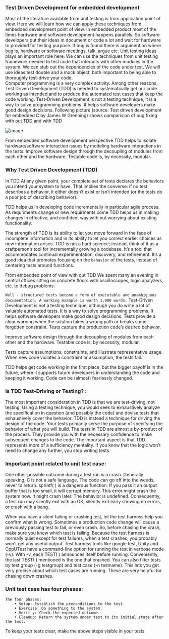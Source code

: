 ### Test Driven Development for embedded development
Most of the literature available from unit testing is from application point of view. Here we will learn how we can apply these techniques from embedded development point of view. In embedded product most of the times hardware and software development happens parallely. So software developers put their ideas in document or code a lot and wait for hardware to provided for testing purpose. If bug is found there is argument on where bug is, hardware or software meetings, talk, argue etc. Unit testing ideas plays an important role here. We can use the techniques from unit testing framework needed to test code that interacts with other modules in the system. We can stub out the dependencies of the code under test. We will use ideas test double and a mock object, both important to being able to thoroughly test-drive your code. <br>
Computer programming is a very complex activity. Among other reasons, Test Driven Development (TDD) is needed to systematically get our code working as intended and to produce the
automated test cases that keep the code working. Test-Driven Development is not a testing technique, it is a way to solve programming problems. It helps software developers make good design decisions. Following picture (source: Test driven development for embedded C by James W Grenning) shows comparision of bug fixing with out TDD and with TDD

![image](https://user-images.githubusercontent.com/10434795/152630601-9082acb4-da92-4eea-9dc1-5faaadd3be22.png)

From embedded software development perspective TDD helps to isolate hardware/software interaction issues by modeling hardware interactions in the tests. Improve software design through the decoupling of modules from each other and the hardware. Testable code is, by necessity, modular.

### Why Test Driven Development (TDD)
In TDD At any given point, your complete set of tests declares the behaviors you intend your system to have. That implies the converse: if no test describes a
behavior, it either doesn’t exist or isn’t intended (or the tests do a poor job of describing behavior).

TDD helps us in developing code incrementally in particular agile process. As requriments change or new requirments come TDD helps us in making changes in effective, and confident way with out worrying about existing functionality.

The strength of TDD is its ability to let you move forward in the face of incomplete information and in its ability to let you correct earlier choices as new information arises. TDD is not a hard science; instead, think of it as a craftperson’s tool for incrementally growing a codebase. It’s a tool that accommodates
continual experimentation, discovery, and refinement. It’s a good idea that promotes focusing on the `behavior` of the tests, instead of centering tests
around functions.

From embedded point of view with out TDD We spent many an evening in central offices sitting on concrete floors with oscilloscopes, logic analyzers, etc. to debug problems.

`Well - structured tests become a form of executable and unambiguous documentation. A working example is worth 1,000 words.` Test-Driven Development is not a testing technique, although you do write a lot of valuable automated tests. It is a way to solve programming problems. It helps software developers make good design decisions.
Tests provide a clear warning when the solution takes a wrong path or breaks some forgotten constraint. Tests capture the production code’s desired behavior.

Improve software design through the decoupling of modules from each other and the hardware. Testable code is, by necessity, modular. 

Tests capture assumptions, constraints, and illustrate representative usage. When new code violates a constraint or assumption, the tests fail.

TDD helps get code working in the first place, but the bigger payoff is in the future, where it supports future developers in understanding the code and keeping it working. Code can be (almost) fearlessly changed.


### Is TDD Test-Driving or Testing? :

The most important consideration in TDD is that we are test-driving, not testing. Using a testing technique, you would seek to exhaustively analyze the specification
in question (and possibly the code) and devise tests that exhaustively cover the behavior. TDD is instead a technique for driving the design of the code. Your tests primarily serve the purpose of specifying the behavior of what you will build. The tests in TDD are almost a by-product of the process. They provide you with the necessary confidence to make subsequent changes to the code. The important aspect is that TDD represents more of a sufficiency mentality. If you know that the logic won’t need to change any further, you stop writing tests.

### Important point related to unit test case:

One other possible outcome during a test run is a crash. Generally speaking, C is not a safe language. The code can go off into the weeds, never to return. sprintf( ) is a dangerous function. If you pass it an output buffer that is too small, it will corrupt memory. This error might crash the system now. It might crash later. The behavior is undefined. Consequently, a test run may silently exit with an OK, silently exit early showing no errors, or crash with a bang.

When you have a silent failing or crashing test, let the test harness help you confirm what is wrong. Sometimes a production code change will cause a previously passing test to fail, or even crash. So, before chasing the crash, make sure you know which test is failing. Because the test harness is normally quiet except for test failures, when a test crashes, you probably won’t get any useful output. Test harness tools like google test, Unity and CppUTest have a command-line option for running the test in verbose mode (-v). With -v, each TEST( ) announces itself before running. Conveniently, the last TEST( ) mentioned is the one that crashed. You can also filter tests by test group (-g testgroup) and test case (-n testname). This lets you get very precise about which test cases are running. These are very helpful for chasing down crashes.

### Unit test case has four phases:
    The four phases:
        • Setup: Establish the preconditions to the test.
        • Exercise: Do something to the system.
        • Verif y: Check the expected outcome.
        • Cleanup: Return the system under test to its initial state after the test.
        
To keep your tests clear, make the above steps visible in your tests.
